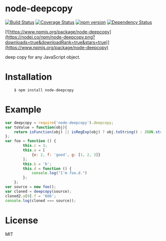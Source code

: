 node-deepcopy
======

[![Build Status](https://travis-ci.org/rockdragon/node-deepcopy.svg?branche=master)](https://travis-ci.org/rockdragon/node-deepcopy) [![Coverage Status](https://coveralls.io/repos/rockdragon/node-deepcopy/badge.png?branche=master)](https://coveralls.io/r/rockdragon/node-deepcopy) [![npm version](https://badge.fury.io/js/node-deepcopy.svg?branche=master)](http://badge.fury.io/js/node-deepcopy) [![Dependency Status](https://david-dm.org/rockdragon/node-deepcopy.svg?branche=master)](https://david-dm.org/rockdragon/node-deepcopy)

[![https://www.npmjs.org/package/node-deepcopy](https://nodei.co/npm/node-deepcopy.png?downloads=true&downloadRank=true&stars=true)](https://www.npmjs.org/package/node-deepcopy)

deep copy for any JavaScript object.

Installation
======
```
	$ npm install node-deepcopy
```

Example
======

```javascript
var deepcopy = require('node-deepcopy').deepcopy;
var toValue = function(obj){
    return isFunction(obj) || isRegExp(obj) ? obj.toString() : JSON.stringify(obj);
};
var foo = function () {
        this.c = 3;
        this.a = [
            {e: 2, f: 'good', g: [1, 2, 3]}
        ];
        this.b = 'b';
        this.d = function () {
            console.log("I'm foo.d.")
        };
    };
var source = new foo();
var cloned = deepcopy(source);
cloned2.a[0].f = '666';
console.log(cloned === source));
```

License
======
MIT
